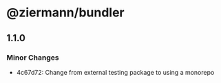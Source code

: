 # @ziermann/bundler

## 1.1.0

### Minor Changes

- 4c67d72: Change from external testing package to using a monorepo
